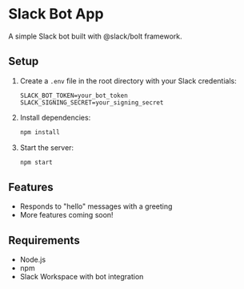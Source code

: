 # Slack Bot App

A simple Slack bot built with @slack/bolt framework.

## Setup

1. Create a `.env` file in the root directory with your Slack credentials:
   ```
   SLACK_BOT_TOKEN=your_bot_token
   SLACK_SIGNING_SECRET=your_signing_secret
   ```

2. Install dependencies:
   ```bash
   npm install
   ```

3. Start the server:
   ```bash
   npm start
   ```

## Features

- Responds to "hello" messages with a greeting
- More features coming soon!

## Requirements

- Node.js
- npm
- Slack Workspace with bot integration 